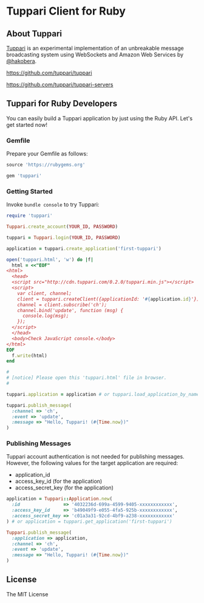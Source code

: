 # Tuppari Client for Ruby

## About Tuppari

[Tuppari](http://hakobera.github.com/tuppari/) is an experimental implementation of an unbreakable message broadcasting system using WebSockets and Amazon Web Services by [@hakobera](https://github.com/hakobera).

https://github.com/tuppari/tuppari

https://github.com/tuppari/tuppari-servers


## Tuppari for Ruby Developers 

You can easily build a Tuppari application by just using the Ruby API. Let's get started now!

### Gemfile

Prepare your Gemfile as follows:

```ruby
source 'https://rubygems.org'

gem 'tuppari'
```

### Getting Started

Invoke `bundle console` to try Tuppari:

```ruby
require 'tuppari'

Tuppari.create_account(YOUR_ID, PASSWORD)

tuppari = Tuppari.login(YOUR_ID, PASSWORD)

application = tuppari.create_application('first-tuppari')

open('tuppari.html', 'w') do |f|
  html = <<"EOF"
<html>
  <head>
  <script src="http://cdn.tuppari.com/0.2.0/tuppari.min.js"></script>
  <script>
    var client, channel;
    client = tuppari.createClient({applicationId: '#{application.id}'});
    channel = client.subscribe('ch');
    channel.bind('update', function (msg) {
      console.log(msg);
    });
  </script>
  </head>
  <body>Check JavaScript console.</body>
</html>
EOF
  f.write(html)
end

#
# [notice] Please open this 'tuppari.html' file in browser.
#

tuppari.application = application # or tuppari.load_application_by_name('first-tuppari') 

tuppari.publish_message(
  :channel => 'ch',
  :event => 'update',
  :message => "Hello, Tuppari! (#{Time.now})"
)
```

### Publishing Messages

Tuppari account authentication is not needed for publishing messages. However, the following values for the target application are required:

- application_id
- access_key_id (for the application)
- access_secret_key (for the application)

```ruby
application = Tuppari::Application.new(
  :id                => '4032236d-699a-4599-9405-xxxxxxxxxxxx', 
  :access_key_id     => 'b49049f9-e055-4fa5-925b-xxxxxxxxxxxx', 
  :access_secret_key => 'c01a3a31-92cd-4bf9-a238-xxxxxxxxxxxx'
) # or application = tuppari.get_application('first-tuppari') 

Tuppari.publish_message(
  :application => application,
  :channel => 'ch',
  :event => 'update',
  :message => "Hello, Tuppari! (#{Time.now})"
)
```

## License

The MIT License



